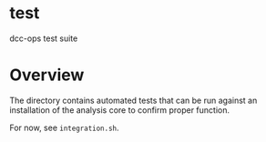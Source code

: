 # test
dcc-ops test suite

# Overview
The directory contains automated tests that can be run against an installation of the analysis core to confirm proper function.

For now, see `integration.sh`.
